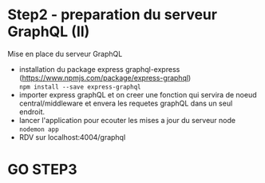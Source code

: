 # Step2 - preparation du serveur GraphQL (II)

Mise en place du serveur GraphQL  

- installation du package express graphql-express   
(https://www.npmjs.com/package/express-graphql)   
``` npm install --save express-graphql ```   
- importer express graphQL et on creer une fonction qui servira de noeud central/middleware et envera les requetes graphQL dans un seul endroit. 
- lancer l'application pour ecouter les mises a jour du serveur node   
```nodemon app```
- RDV sur localhost:4004/graphql

# GO STEP3
